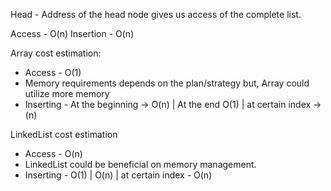 Head - Address of the head node gives us access of the complete list.

Access - O(n)
Insertion - O(n)

Array cost estimation:
- Access - O(1)
- Memory requirements depends on the plan/strategy but, Array could utilize more memory
- Inserting - At the beginning -> O(n)  |   At the end O(1)   |   at certain index -> (n)

LinkedList cost estimation
- Access - O(n)
- LinkedList could be beneficial on memory management.
- Inserting - O(1)   |    O(n)   |    at certain index - O(n)
